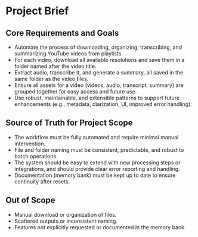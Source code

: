 # Project Brief

## Core Requirements and Goals

- Automate the process of downloading, organizing, transcribing, and summarizing YouTube videos from playlists.
- For each video, download all available resolutions and save them in a folder named after the video title.
- Extract audio, transcribe it, and generate a summary, all saved in the same folder as the video files.
- Ensure all assets for a video (videos, audio, transcript, summary) are grouped together for easy access and future use.
- Use robust, maintainable, and extensible patterns to support future enhancements (e.g., metadata, diarization, UI, improved error handling).

## Source of Truth for Project Scope

- The workflow must be fully automated and require minimal manual intervention.
- File and folder naming must be consistent, predictable, and robust to batch operations.
- The system should be easy to extend with new processing steps or integrations, and should provide clear error reporting and handling.
- Documentation (memory bank) must be kept up to date to ensure continuity after resets.

## Out of Scope

- Manual download or organization of files.
- Scattered outputs or inconsistent naming.
- Features not explicitly requested or documented in the memory bank.
